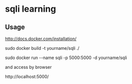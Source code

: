 # sqli learning

## Usage

http://docs.docker.com/installation/

sudo docker build -t yourname/sqli ./

sudo docker run --name sqli -p 5000:5000 -d yourname/sqli

and access by browser

http://localhost:5000/
